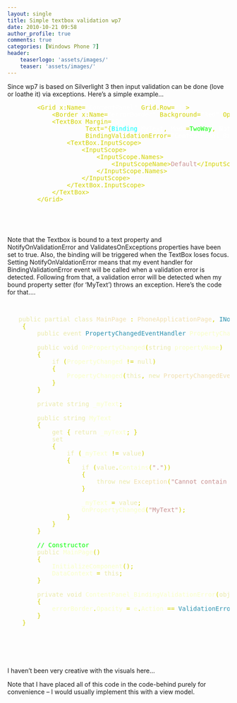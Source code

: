 ```yaml
---
layout: single
title: Simple textbox validation wp7
date: 2010-10-21 09:58
author_profile: true
comments: true
categories: [Windows Phone 7]
header:
    teaserlogo: 'assets/images/'
    teaser: 'assets/images/'
---
```

<p>Since wp7 is based on Silverlight 3 then input validation can be done (love or loathe it) via exceptions. Here’s a simple example…</p>  <pre class="code">        <span style="color:#d2d200;">&lt;Grid x:Name=</span><span style="color:white;">&quot;ContentPanel&quot; </span><span style="color:#d2d200;">Grid.Row=</span><span style="color:white;">&quot;1&quot;</span><span style="color:#d2d200;">&gt;
            &lt;Border x:Name=</span><span style="color:white;">&quot;errorBorder&quot; </span><span style="color:#d2d200;">Background=</span><span style="color:white;">&quot;Red&quot; </span><span style="color:#d2d200;">Opacity=</span><span style="color:white;">&quot;0&quot;</span><span style="color:#d2d200;">&gt;&lt;/Border&gt;
            &lt;TextBox Margin=</span><span style="color:white;">&quot;8&quot; 
                     </span><span style="color:#d2d200;">Text=&quot;{</span><span style="color:cyan;">Binding </span><span style="color:white;">MyText</span><span style="color:#d2d200;">, </span><span style="color:white;">Mode</span><span style="color:#d2d200;">=</span><span style="color:lime;">TwoWay</span><span style="color:#d2d200;">, </span><span style="color:white;">NotifyOnValidationError</span><span style="color:#d2d200;">=</span><span style="color:lime;">True</span><span style="color:#d2d200;">, </span><span style="color:white;">ValidatesOnExceptions</span><span style="color:#d2d200;">=</span><span style="color:lime;">True</span><span style="color:#d2d200;">}</span><span style="color:white;">&quot; 
                     </span><span style="color:#d2d200;">BindingValidationError=</span><span style="color:white;">&quot;ContentPanel_BindingValidationError&quot;</span><span style="color:#d2d200;">&gt;
                &lt;TextBox.InputScope&gt;
                    &lt;InputScope&gt;
                        &lt;InputScope.Names&gt;
                            &lt;InputScopeName&gt;</span><span style="color:#c89191;">Default</span><span style="color:#d2d200;">&lt;/InputScopeName&gt;
                        &lt;/InputScope.Names&gt;
                    &lt;/InputScope&gt;
                &lt;/TextBox.InputScope&gt;
            &lt;/TextBox&gt;
        &lt;/Grid&gt;

</span></pre>

<p>&#160;</p>

<p>Note that the Textbox is bound to a text property and NotifyOnValidationError and ValidatesOnExceptions properties have been set to true. Also, the binding will be triggered when the TextBox loses focus. Setting NotifyOnValdationError means that my event handler for BindingValidationError event will be called when a validation error is detected. Following from that, a validation error will be detected when my bound property setter (for ‘MyText’) throws an exception. Here’s the code for that….</p>

<p>&#160;</p>

<pre class="code">   <span style="color:#eaeaac;">public partial class </span><span style="color:#f0dfaf;">MainPage </span><span style="color:#d2d200;">: </span><span style="color:#f0dfaf;">PhoneApplicationPage</span><span style="color:#d2d200;">, </span><span style="color:#2b91af;">INotifyPropertyChanged
    </span><span style="color:#d2d200;">{
        </span><span style="color:#eaeaac;">public event </span><span style="color:#2b91af;">PropertyChangedEventHandler </span><span style="color:#f8ffc6;">PropertyChanged</span><span style="color:#d2d200;">;

        </span><span style="color:#eaeaac;">public void </span><span style="color:#f8ffc6;">OnPropertyChanged</span><span style="color:#d2d200;">(</span><span style="color:#eaeaac;">string </span><span style="color:#f8ffc6;">propertyName</span><span style="color:#d2d200;">)
        {
            </span><span style="color:#eaeaac;">if </span><span style="color:#d2d200;">(</span><span style="color:#f8ffc6;">PropertyChanged </span><span style="color:#d2d200;">!= </span><span style="color:#eaeaac;">null</span><span style="color:#d2d200;">)
            {
                </span><span style="color:#f8ffc6;">PropertyChanged</span><span style="color:#d2d200;">(</span><span style="color:#eaeaac;">this</span><span style="color:#d2d200;">, </span><span style="color:#eaeaac;">new </span><span style="color:#f0dfaf;">PropertyChangedEventArgs</span><span style="color:#d2d200;">(</span><span style="color:#f8ffc6;">propertyName</span><span style="color:#d2d200;">));
            }
        }

        </span><span style="color:#eaeaac;">private string </span><span style="color:#f8ffc6;">_myText</span><span style="color:#d2d200;">;

        </span><span style="color:#eaeaac;">public string </span><span style="color:#f8ffc6;">MyText
        </span><span style="color:#d2d200;">{
            </span><span style="color:#eaeaac;">get </span><span style="color:#d2d200;">{ </span><span style="color:#eaeaac;">return </span><span style="color:#f8ffc6;">_myText</span><span style="color:#d2d200;">; }
            </span><span style="color:#eaeaac;">set
            </span><span style="color:#d2d200;">{
                </span><span style="color:#eaeaac;">if </span><span style="color:#d2d200;">(</span><span style="color:#f8ffc6;">_myText </span><span style="color:#d2d200;">!= </span><span style="color:#eaeaac;">value</span><span style="color:#d2d200;">)
                {
                    </span><span style="color:#eaeaac;">if </span><span style="color:#d2d200;">(</span><span style="color:#eaeaac;">value</span><span style="color:#d2d200;">.</span><span style="color:#f8ffc6;">Contains</span><span style="color:#d2d200;">(</span><span style="color:#c89191;">&quot;.&quot;</span><span style="color:#d2d200;">))
                    {
                        </span><span style="color:#eaeaac;">throw new </span><span style="color:#f0dfaf;">Exception</span><span style="color:#d2d200;">(</span><span style="color:#c89191;">&quot;Cannot contain '.'&quot;</span><span style="color:#d2d200;">);
                    }

                    </span><span style="color:#f8ffc6;">_myText </span><span style="color:#d2d200;">= </span><span style="color:#eaeaac;">value</span><span style="color:#d2d200;">;
                    </span><span style="color:#f8ffc6;">OnPropertyChanged</span><span style="color:#d2d200;">(</span><span style="color:#c89191;">&quot;MyText&quot;</span><span style="color:#d2d200;">);
                }
            }
        }

        </span><span style="color:lime;">// Constructor
        </span><span style="color:#eaeaac;">public </span><span style="color:#f8ffc6;">MainPage</span><span style="color:#d2d200;">()
        {
            </span><span style="color:#f8ffc6;">InitializeComponent</span><span style="color:#d2d200;">();
            </span><span style="color:#f8ffc6;">DataContext </span><span style="color:#d2d200;">= </span><span style="color:#eaeaac;">this</span><span style="color:#d2d200;">;
        }

        </span><span style="color:#eaeaac;">private void </span><span style="color:#f8ffc6;">ContentPanel_BindingValidationError</span><span style="color:#d2d200;">(</span><span style="color:#eaeaac;">object </span><span style="color:#f8ffc6;">sender</span><span style="color:#d2d200;">, </span><span style="color:#f0dfaf;">ValidationErrorEventArgs </span><span style="color:#f8ffc6;">e</span><span style="color:#d2d200;">)
        {
            </span><span style="color:#f8ffc6;">errorBorder</span><span style="color:#d2d200;">.</span><span style="color:#f8ffc6;">Opacity </span><span style="color:#d2d200;">= </span><span style="color:#f8ffc6;">e</span><span style="color:#d2d200;">.</span><span style="color:#f8ffc6;">Action </span><span style="color:#d2d200;">== </span><span style="color:#2b91af;">ValidationErrorEventAction</span><span style="color:#d2d200;">.</span><span style="color:#f8ffc6;">Removed </span><span style="color:#d2d200;">? </span><span style="color:#8acccf;">0 </span><span style="color:#d2d200;">: </span><span style="color:#8acccf;">100</span><span style="color:#d2d200;">;
        }
    }

</span></pre>

<p>&#160;</p>

<p>&#160;</p>

<p>I haven’t been very creative with the visuals here…</p>

<p>Note that I have placed all of this code in the code-behind purely for convenience – I would usually implement this with a view model.</p>
